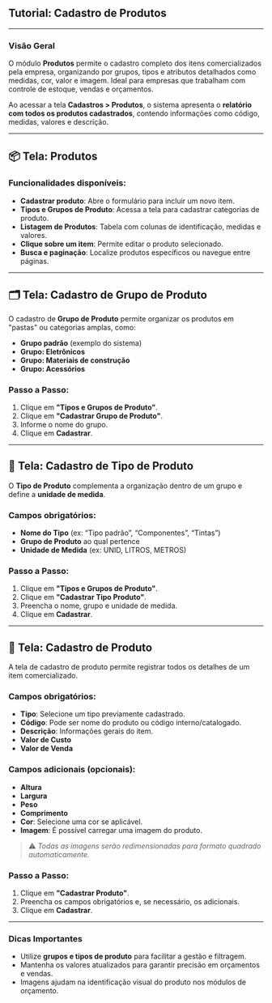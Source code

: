 ## Tutorial: Cadastro de Produtos 

---

### Visão Geral

O módulo **Produtos** permite o cadastro completo dos itens comercializados pela empresa, organizando por grupos, tipos e atributos detalhados como medidas, cor, valor e imagem. Ideal para empresas que trabalham com controle de estoque, vendas e orçamentos.

Ao acessar a tela **Cadastros > Produtos**, o sistema apresenta o **relatório com todos os produtos cadastrados**, contendo informações como código, medidas, valores e descrição.

---

## 📦 Tela: Produtos

### Funcionalidades disponíveis:

- **Cadastrar produto**: Abre o formulário para incluir um novo item.
- **Tipos e Grupos de Produto**: Acessa a tela para cadastrar categorias de produto.
- **Listagem de Produtos**: Tabela com colunas de identificação, medidas e valores.
- **Clique sobre um item**: Permite editar o produto selecionado.
- **Busca e paginação**: Localize produtos específicos ou navegue entre páginas.

---

## 🗂️ Tela: Cadastro de Grupo de Produto

O cadastro de **Grupo de Produto** permite organizar os produtos em "pastas" ou categorias amplas, como:

- **Grupo padrão** (exemplo do sistema)
- **Grupo: Eletrônicos**
- **Grupo: Materiais de construção**
- **Grupo: Acessórios**

### Passo a Passo:

1. Clique em **"Tipos e Grupos de Produto"**.
2. Clique em **"Cadastrar Grupo de Produto"**.
3. Informe o nome do grupo.
4. Clique em **Cadastrar**.

---

## 🧾 Tela: Cadastro de Tipo de Produto

O **Tipo de Produto** complementa a organização dentro de um grupo e define a **unidade de medida**.

### Campos obrigatórios:

- **Nome do Tipo** (ex: “Tipo padrão”, “Componentes”, “Tintas”)
- **Grupo de Produto** ao qual pertence
- **Unidade de Medida** (ex: UNID, LITROS, METROS)

### Passo a Passo:

1. Clique em **"Tipos e Grupos de Produto"**.
2. Clique em **"Cadastrar Tipo Produto"**.
3. Preencha o nome, grupo e unidade de medida.
4. Clique em **Cadastrar**.

---

## 🛒 Tela: Cadastro de Produto

A tela de cadastro de produto permite registrar todos os detalhes de um item comercializado.

### Campos obrigatórios:

- **Tipo**: Selecione um tipo previamente cadastrado.
- **Código**: Pode ser nome do produto ou código interno/catalogado.
- **Descrição**: Informações gerais do item.
- **Valor de Custo**
- **Valor de Venda**

### Campos adicionais (opcionais):

- **Altura**
- **Largura**
- **Peso**
- **Comprimento**
- **Cor**: Selecione uma cor se aplicável.
- **Imagem**: É possível carregar uma imagem do produto.

> ⚠️ *Todas as imagens serão redimensionadas para formato quadrado automaticamente.*

### Passo a Passo:

1. Clique em **"Cadastrar Produto"**.
2. Preencha os campos obrigatórios e, se necessário, os adicionais.
3. Clique em **Cadastrar**.

---

### Dicas Importantes

- Utilize **grupos e tipos de produto** para facilitar a gestão e filtragem.
- Mantenha os valores atualizados para garantir precisão em orçamentos e vendas.
- Imagens ajudam na identificação visual do produto nos módulos de orçamento.

